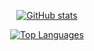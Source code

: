 <div align="center">
  
[![GitHub stats](https://github-readme-stats.vercel.app/api?username=bourbonbread&show_icons=true&theme=dracula&count_private=true&include_all_commits=true)](https://github.com/bourbonbread)

[![Top Languages](https://github-readme-stats.vercel.app/api/top-langs/?username=bourbonbread&layout=compact&theme=dracula&hide=html,css)](https://github.com/bourbonbread)

</div>
